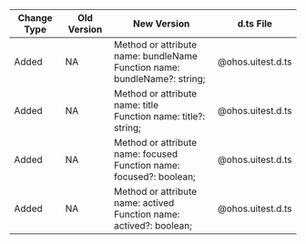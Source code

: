 | Change Type | Old Version | New Version | d.ts File |
| ---- | ------ | ------ | -------- |
|Added|NA|Method or attribute name: bundleName<br>Function name: bundleName?: string;|@ohos.uitest.d.ts|
|Added|NA|Method or attribute name: title<br>Function name: title?: string;|@ohos.uitest.d.ts|
|Added|NA|Method or attribute name: focused<br>Function name: focused?: boolean;|@ohos.uitest.d.ts|
|Added|NA|Method or attribute name: actived<br>Function name: actived?: boolean;|@ohos.uitest.d.ts|
